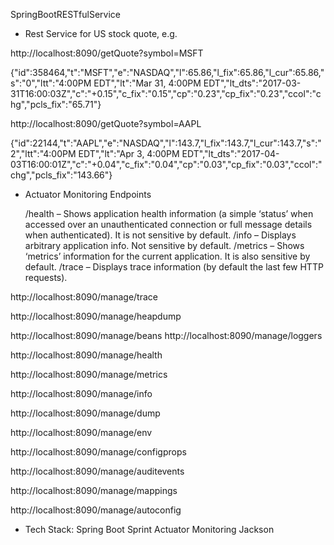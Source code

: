 SpringBootRESTfulService

- Rest Service for US stock quote, e.g.
  
http://localhost:8090/getQuote?symbol=MSFT
  
{"id":358464,"t":"MSFT","e":"NASDAQ","l":65.86,"l_fix":65.86,"l_cur":65.86,"s":"0","ltt":"4:00PM EDT","lt":"Mar 31, 4:00PM EDT","lt_dts":"2017-03-31T16:00:03Z","c":"+0.15","c_fix":"0.15","cp":"0.23","cp_fix":"0.23","ccol":"chg","pcls_fix":"65.71"}

http://localhost:8090/getQuote?symbol=AAPL

{"id":22144,"t":"AAPL","e":"NASDAQ","l":143.7,"l_fix":143.7,"l_cur":143.7,"s":"2","ltt":"4:00PM EDT","lt":"Apr 3, 4:00PM EDT","lt_dts":"2017-04-03T16:00:01Z","c":"+0.04","c_fix":"0.04","cp":"0.03","cp_fix":"0.03","ccol":"chg","pcls_fix":"143.66"}

- Actuator Monitoring Endpoints

    /health – Shows application health information (a simple ‘status’ when accessed over an unauthenticated connection or full message details when authenticated). It is not sensitive by default.
    /info – Displays arbitrary application info. Not sensitive by default.
    /metrics – Shows ‘metrics’ information for the current application. It is also sensitive by default.
    /trace – Displays trace information (by default the last few HTTP requests).


http://localhost:8090/manage/trace 

http://localhost:8090/manage/heapdump

http://localhost:8090/manage/beans
http://localhost:8090/manage/loggers

http://localhost:8090/manage/health

http://localhost:8090/manage/metrics

http://localhost:8090/manage/info 

http://localhost:8090/manage/dump

http://localhost:8090/manage/env

http://localhost:8090/manage/configprops

http://localhost:8090/manage/auditevents

http://localhost:8090/manage/mappings

http://localhost:8090/manage/autoconfig


- Tech Stack:
Spring Boot
Sprint Actuator Monitoring 
Jackson
